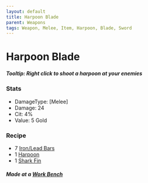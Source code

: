 ```yaml
---
layout: default
title: Harpoon Blade 
parent: Weapons
tags: Weapon, Melee, Item, Harpoon, Blade, Sword
---
```


# Harpoon Blade

##### Tooltip: *Right click to shoot a harpoon at your enemies*

### Stats
- DamageType: [Melee]
- Damage: 24
- Cit: 4%
- Value: 5 Gold

### Recipe
- 7 [Iron/Lead Bars](https://terraria.gamepedia.com/Iron_Bar)
- 1 [Harpoon](https://terraria.gamepedia.com/Harpoon)
- 1 [Shark Fin](https://terraria.gamepedia.com/Shark_Fin)

##### Made at a [Work Bench](https://terraria.gamepedia.com/Work_Benches)
